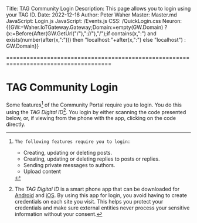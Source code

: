 Title: TAG Community Login
Description: This page allows you to login using your TAG ID.
Date: 2022-12-16
Author: Peter Waher
Master: Master.md
JavaScript: Login.js
JavaScript: /Events.js
CSS: /QuickLogin.css
Neuron: {{GW:=Waher.IoTGateway.Gateway;Domain:=empty(GW.Domain) ? (x:=Before(After(GW.GetUrl("/"),"://"),"/");if contains(x,":") and exists(number(after(x,":"))) then "localhost:"+after(x,":") else "localhost") : GW.Domain}}

=====================================================================================

TAG Community Login
======================

Some features[^features] of the Community Portal require you to login. You do this using the *TAG Digital ID*[^tagid].
You login by either scanning the code presented below, or, if viewing from the phone with the app, clicking on the code directly.

<div id="quickLoginCode" data-mode="image" data-serviceId="{{QuickLoginServiceId(Request)}}" 
data-purpose="To perform a quick login on {{Domain}}, to access protected functions of the Community Portal. This login request is valid for one (1) minute."/>

[^features]:	The following features require you to login:
	
	* Creating, updating or deleting posts.
	* Creating, updating or deleting replies to posts or replies.
	* Sending private messages to authors.
	* Upload content

[^tagid]:	The *TAG Digital ID* is a smart phone app that can be downloaded for 
[Android](https://play.google.com/store/apps/details?id=com.tag.IdApp) and 
[iOS](https://apps.apple.com/tr/app/trust-anchor-id/id1580610247). By using this
app for login, you avoid having to create credentials on each site you visit. This
helps you protect your credentials and make sure external entities never process your
sensitive information without your consent.